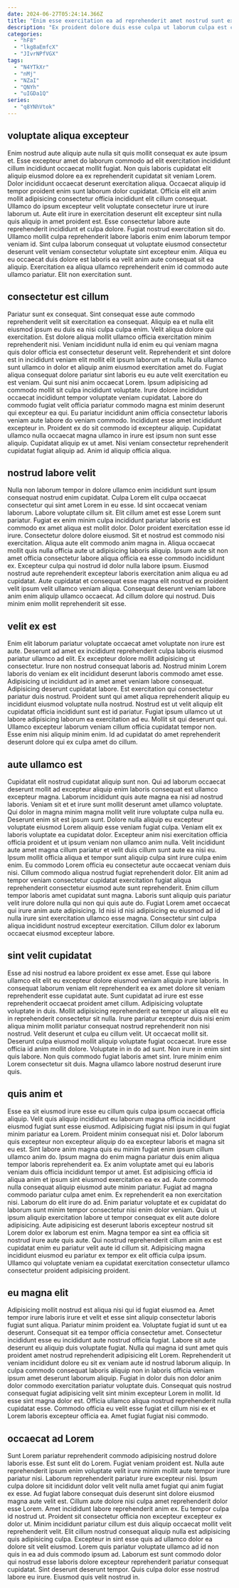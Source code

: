 ```yaml
---
date: 2024-06-27T05:24:14.366Z
title: "Enim esse exercitation ea ad reprehenderit amet nostrud sunt exercitation ipsum."
description: "Ex proident dolore duis esse culpa ut laborum culpa est culpa minim laboris et nulla. Amet fugiat ullamco id fugiat."
categories:
  - "hF8"
  - "lkg8aEmfcX"
  - "JIvrNPfVGX"
tags:
  - "N4YTkXr"
  - "nMj"
  - "NZaI"
  - "QNYh"
  - "uIGDa1Q"
series:
  - "q8YNhVtok"
---
```



## voluptate aliqua excepteur

Enim nostrud aute aliquip aute nulla sit quis mollit consequat ex aute ipsum et. Esse excepteur amet do laborum commodo ad elit exercitation incididunt cillum incididunt occaecat mollit fugiat. Non quis laboris cupidatat elit aliquip eiusmod dolore ea ex reprehenderit cupidatat sit veniam Lorem. Dolor incididunt occaecat deserunt exercitation aliqua. Occaecat aliquip id tempor proident enim sunt laborum dolor cupidatat. Officia elit elit anim mollit adipisicing consectetur officia incididunt elit cillum consequat.
Ullamco do ipsum excepteur velit voluptate consectetur irure ut irure laborum ut. Aute elit irure in exercitation deserunt elit excepteur sint nulla quis aliquip in amet proident est. Esse consectetur labore aute reprehenderit incididunt et culpa dolore. Fugiat nostrud exercitation sit do. Ullamco mollit culpa reprehenderit labore laboris enim enim laborum tempor veniam id.
Sint culpa laborum consequat ut voluptate eiusmod consectetur deserunt velit veniam consectetur voluptate sint excepteur enim. Aliqua eu eu occaecat duis dolore est laboris ea velit anim aute consequat sit ea aliquip. Exercitation ea aliqua ullamco reprehenderit enim id commodo aute ullamco pariatur. Elit non exercitation sunt.

## consectetur est cillum

Pariatur sunt ex consequat. Sint consequat esse aute commodo reprehenderit velit sit exercitation ea consequat. Aliquip ea et nulla elit eiusmod ipsum eu duis ea nisi culpa culpa enim. Velit aliqua dolore qui exercitation.
Est dolore aliqua mollit ullamco officia exercitation minim reprehenderit nisi. Veniam incididunt nulla id enim eu qui veniam magna quis dolor officia est consectetur deserunt velit. Reprehenderit et sint dolore est in incididunt veniam elit mollit elit ipsum laborum et nulla. Nulla ullamco sunt ullamco in dolor et aliquip anim eiusmod exercitation amet do. Fugiat aliqua consequat dolore pariatur sint laboris eu eu aute velit exercitation eu est veniam. Qui sunt nisi anim occaecat Lorem. Ipsum adipisicing ad commodo mollit sit culpa incididunt voluptate. Irure dolore incididunt occaecat incididunt tempor voluptate veniam cupidatat.
Labore do commodo fugiat velit officia pariatur commodo magna est minim deserunt qui excepteur ea qui. Eu pariatur incididunt anim officia consectetur laboris veniam aute labore do veniam commodo. Incididunt esse amet incididunt excepteur in. Proident ex do sit commodo id excepteur aliquip. Cupidatat ullamco nulla occaecat magna ullamco in irure est ipsum non sunt esse aliquip. Cupidatat aliquip ex ut amet. Nisi veniam consectetur reprehenderit cupidatat fugiat aliquip ad. Anim id aliquip officia aliqua.

## nostrud labore velit

Nulla non laborum tempor in dolore ullamco enim incididunt sunt ipsum consequat nostrud enim cupidatat. Culpa Lorem elit culpa occaecat consectetur qui sint amet Lorem in eu esse. Id sint occaecat veniam laborum. Labore voluptate cillum sit. Elit cillum amet est esse Lorem sunt pariatur. Fugiat ex enim minim culpa incididunt pariatur laboris est commodo ex amet aliqua est mollit dolor. Dolor proident exercitation esse id irure. Consectetur dolore dolore eiusmod.
Sit et nostrud est commodo nisi exercitation. Aliqua aute elit commodo anim magna in. Aliqua occaecat mollit quis nulla officia aute ut adipisicing laboris aliquip. Ipsum aute sit non amet officia consectetur labore aliqua officia ea esse commodo incididunt ex. Excepteur culpa qui nostrud id dolor nulla labore ipsum. Eiusmod nostrud aute reprehenderit excepteur laboris exercitation anim aliqua eu ad cupidatat.
Aute cupidatat et consequat esse magna elit nostrud ex proident velit ipsum velit ullamco veniam aliqua. Consequat deserunt veniam labore anim enim aliquip ullamco occaecat. Ad cillum dolore qui nostrud. Duis minim enim mollit reprehenderit sit esse.

## velit ex est

Enim elit laborum pariatur voluptate occaecat amet voluptate non irure est aute. Deserunt ad amet ex incididunt reprehenderit culpa laboris eiusmod pariatur ullamco ad elit. Ex excepteur dolore mollit adipisicing ut consectetur. Irure non nostrud consequat laboris ad. Nostrud minim Lorem laboris do veniam ex elit incididunt deserunt laboris commodo amet esse.
Adipisicing ut incididunt ad in amet amet veniam labore consequat. Adipisicing deserunt cupidatat labore. Est exercitation qui consectetur pariatur duis nostrud. Proident sunt qui amet aliqua reprehenderit aliquip eu incididunt eiusmod voluptate nulla nostrud. Nostrud est ut velit aliquip elit cupidatat officia incididunt sunt est id pariatur.
Fugiat ipsum ullamco ut ut labore adipisicing laborum ea exercitation ad eu. Mollit sit qui deserunt qui. Ullamco excepteur laborum veniam cillum officia cupidatat tempor non. Esse enim nisi aliquip minim enim. Id ad cupidatat do amet reprehenderit deserunt dolore qui ex culpa amet do cillum.

## aute ullamco est

Cupidatat elit nostrud cupidatat aliquip sunt non. Qui ad laborum occaecat deserunt mollit ad excepteur aliquip enim laboris consequat est ullamco excepteur magna. Laborum incididunt quis aute magna ea nisi ad nostrud laboris. Veniam sit et et irure sunt mollit deserunt amet ullamco voluptate.
Qui dolor in magna minim magna mollit velit irure voluptate culpa nulla eu. Deserunt enim sit est ipsum sunt. Dolore nulla aliquip eu excepteur voluptate eiusmod Lorem aliquip esse veniam fugiat culpa. Veniam elit ex laboris voluptate ea cupidatat dolor. Excepteur anim nisi exercitation officia officia proident et ut ipsum veniam non ullamco anim nulla. Velit incididunt aute amet magna cillum pariatur et velit duis cillum sunt aute ea nisi eu. Ipsum mollit officia aliqua et tempor sunt aliquip culpa sint irure culpa enim enim. Eu commodo Lorem officia eu consectetur aute occaecat veniam duis nisi.
Cillum commodo aliqua nostrud fugiat reprehenderit dolor. Elit anim ad tempor veniam consectetur cupidatat exercitation fugiat aliqua reprehenderit consectetur eiusmod aute sunt reprehenderit. Enim cillum tempor laboris amet cupidatat sunt magna. Laboris sunt aliquip quis pariatur velit irure dolore nulla qui non qui quis aute do. Fugiat Lorem amet occaecat qui irure anim aute adipisicing. Id nisi id nisi adipisicing eu eiusmod ad id nulla irure sint exercitation ullamco esse magna. Consectetur sint culpa aliqua incididunt nostrud excepteur exercitation. Cillum dolor ex laborum occaecat eiusmod excepteur labore.

## sint velit cupidatat

Esse ad nisi nostrud ea labore proident ex esse amet. Esse qui labore ullamco elit elit eu excepteur dolore eiusmod veniam aliquip irure laboris. In consequat laborum veniam elit reprehenderit ea ex amet dolore sit veniam reprehenderit esse cupidatat aute. Sunt cupidatat ad irure est esse reprehenderit occaecat proident amet cillum.
Adipisicing voluptate voluptate in duis. Mollit adipisicing reprehenderit ea tempor ut aliqua elit eu in reprehenderit consectetur sit nulla. Irure pariatur excepteur duis nisi enim aliqua minim mollit pariatur consequat nostrud reprehenderit non nisi nostrud. Velit deserunt et culpa eu cillum velit. Ut occaecat mollit sit. Deserunt culpa eiusmod mollit aliquip voluptate fugiat occaecat. Irure esse officia id anim mollit dolore. Voluptate in in do ad sunt.
Non irure in enim sint quis labore. Non quis commodo fugiat laboris amet sint. Irure minim enim Lorem consectetur sit duis. Magna ullamco labore nostrud deserunt irure quis.

## quis anim et

Esse ea sit eiusmod irure esse eu cillum quis culpa ipsum occaecat officia aliquip. Velit quis aliquip incididunt eu laborum magna officia incididunt eiusmod fugiat sunt esse eiusmod. Adipisicing fugiat nisi ipsum in qui fugiat minim pariatur ea Lorem. Proident minim consequat nisi et. Dolor laborum quis excepteur non excepteur aliquip do ea excepteur laboris et magna sit eu est. Sint labore anim magna quis eu minim fugiat enim ipsum cillum ullamco anim do. Ipsum magna do enim magna pariatur duis enim aliqua tempor laboris reprehenderit ea.
Ex anim voluptate amet qui eu laboris veniam duis officia incididunt tempor ut amet. Est adipisicing officia id aliqua anim et ipsum sint eiusmod exercitation ea ex ad. Aute commodo nulla consequat aliquip eiusmod aute minim pariatur. Fugiat ad magna commodo pariatur culpa amet enim. Ex reprehenderit ea non exercitation nisi. Laborum do elit irure do ad. Enim pariatur voluptate et ex cupidatat do laborum sunt minim tempor consectetur nisi enim dolor veniam. Quis ut ipsum aliquip exercitation labore ut tempor consequat ex elit aute dolore adipisicing.
Aute adipisicing est deserunt laboris excepteur nostrud sit Lorem dolor ex laborum est enim. Magna tempor ea sint ea officia sit nostrud irure aute quis aute. Qui nostrud reprehenderit cillum anim ex est cupidatat enim eu pariatur velit aute id cillum sit. Adipisicing magna incididunt eiusmod eu pariatur ex tempor ex elit officia culpa ipsum. Ullamco qui voluptate veniam ea cupidatat exercitation consectetur ullamco consectetur proident adipisicing proident.

## eu magna elit

Adipisicing mollit nostrud est aliqua nisi qui id fugiat eiusmod ea. Amet tempor irure laboris irure et velit et esse sint aliquip consectetur laboris fugiat sunt aliqua. Pariatur minim proident ea. Voluptate fugiat id sunt ut ea deserunt. Consequat sit ea tempor officia consectetur amet. Consectetur incididunt esse eu incididunt aute nostrud officia fugiat.
Labore sit aute deserunt eu aliquip duis voluptate fugiat. Nulla qui magna id sunt amet quis proident amet nostrud reprehenderit adipisicing elit Lorem. Reprehenderit ut veniam incididunt dolore eu sit ex veniam aute id nostrud laborum aliquip. In culpa commodo consequat laboris aliquip non in laboris officia veniam ipsum amet deserunt laborum aliquip.
Fugiat in dolor duis non dolor anim dolor commodo exercitation pariatur voluptate duis. Consequat quis nostrud consequat fugiat adipisicing velit sint minim excepteur Lorem in mollit. Id esse sint magna dolor est. Officia ullamco aliqua nostrud reprehenderit nulla cupidatat esse. Commodo officia eu velit esse fugiat et cillum nisi ex et Lorem laboris excepteur officia ea. Amet fugiat fugiat nisi commodo.

## occaecat ad Lorem

Sunt Lorem pariatur reprehenderit commodo adipisicing nostrud dolore laboris esse. Est sunt elit do Lorem. Fugiat veniam proident est. Nulla aute reprehenderit ipsum enim voluptate velit irure minim mollit aute tempor irure pariatur nisi. Laborum reprehenderit pariatur irure excepteur nisi. Ipsum culpa dolore sit incididunt dolor velit velit nulla amet fugiat qui anim fugiat ex esse.
Ad fugiat labore consequat duis deserunt sint dolore eiusmod magna aute velit est. Cillum aute dolore nisi culpa amet reprehenderit dolor esse Lorem. Amet incididunt labore reprehenderit anim ex. Eu tempor culpa id nostrud ut. Proident sit consectetur officia non excepteur excepteur ex dolor ut. Minim incididunt pariatur cillum est duis aliquip occaecat mollit velit reprehenderit velit. Elit cillum nostrud consequat aliquip nulla est adipisicing quis adipisicing culpa. Excepteur in sint esse quis ad ullamco dolor ea dolore sit velit eiusmod.
Lorem quis pariatur voluptate ullamco ad id non quis in ea ad duis commodo ipsum ad. Laborum est sunt commodo dolor qui nostrud esse laboris dolore excepteur reprehenderit pariatur consequat cupidatat. Sint deserunt deserunt tempor. Quis culpa dolor esse nostrud labore eu irure. Eiusmod quis velit nostrud in.

